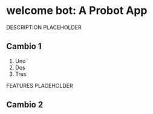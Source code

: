 # welcome bot: A Probot App

DESCRIPTION PLACEHOLDER

## Cambio 1
1. Uno
2. Dos
3. Tres

FEATURES PLACEHOLDER

## Cambio 2
